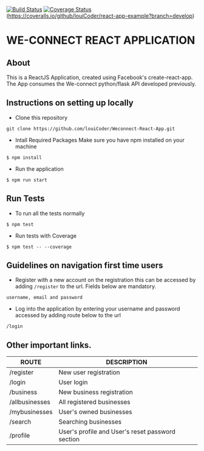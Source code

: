 
[![Build Status](https://travis-ci.org/louiCoder/Weconnect-React-App.svg?branch=develop)](https://travis-ci.org/louiCoder/Weconnect-React-App)
[![Coverage Status](https://coveralls.io/repos/github/louiCoder/Weconnect-React-App/badge.svg?branch=develop)](https://coveralls.io/github/louiCoder/Weconnect-React-App?branch=develop)(https://coveralls.io/github/louiCoder/react-app-example?branch=develop)
# WE-CONNECT REACT APPLICATION

## About
This is a ReactJS Application, created using Facebook's create-react-app. The App consumes the  We-connect python/flask API developed previously.

## Instructions on setting up locally
- Clone this repository
```
git clone https://github.com/louiCoder/Weconnect-React-App.git
```
- Intall Required Packages
Make sure you have npm installed on your machine
```
$ npm install
```
- Run the application
```
$ npm run start
```


## Run Tests
- To run all the tests normally
```
$ npm test
```
 - Run tests with Coverage
```
$ npm test -- --coverage
```

## Guidelines on navigation first time users
- Register with a new account on the registration this can be accessed by adding `/register` to the url. Fields below are mandatory.
```
username, email and password
```
- Log into the application by entering your username and password accessed by adding route below to the url
```
/login
```

## Other important links.

| ROUTE | DESCRIPTION | 
| ------- | ----- | 
| /register | New user registration | 
| /login | User login | 
| /business | New business registration | 
| /allbusinesses | All registered businesses | 
| /mybusinesses | User's owned businesses | 
| /search | Searching businesses | 
| /profile | User's profile and User's reset password section | 
